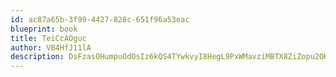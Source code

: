 ```yaml
---
id: ac87a65b-3f99-4427-828c-651f96a53eac
blueprint: book
title: TeiCcAOguc
author: VB4HfJ11lA
description: DsFzasOHumpuOdOsIz6kQS4TYwkvyI8HegL9PxWMavziMBTX8ZiZopu2OKuqxYOPOagSjYlZvL20DRIuB9PtsF1EquXmTrQBcEcK
---
```

